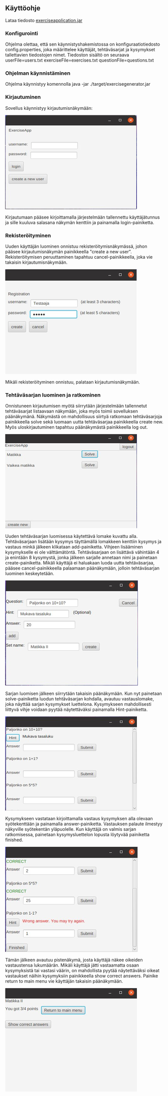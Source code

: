 ## Käyttöohje

Lataa tiedosto [exerciseapplication.jar](https://github.com/nettivastaava/ot-harjoitustyo/releases/tag/loppupalautus)

### Konfigurointi

Ohjelma olettaa, että sen käynnistyshakemistossa on konfiguraatiotiedosto config.properties, joka määrittelee käyttäjät, tehtäväsarjat ja kysymykset tallettavien tiedostojen nimet. Tiedoston sisältö on seuraava
  userFile=users.txt
  exerciseFile=exercises.txt
  questionFile=questions.txt
  
### Ohjelman käynnistäminen

Ohjelma käynnistyy komennolla
  java -jar ./target/exercisegenerator.jar
  
### Kirjautuminen

Sovellus käynnistyy kirjautumisnäkymään:

![login](https://github.com/nettivastaava/ot-harjoitustyo/blob/master/Tehtavageneraattori/dokumentaatio/kuvat/login.jpg)

Kirjautumaan pääsee kirjoittamalla järjestelmään tallennettu käyttäjätunnus ja sille kuuluva salasana näkymän kenttiin ja painamalla login-painiketta.

### Rekisteröityminen

Uuden käyttäjän luominen onnistuu rekisteröitymisnäkymässä, johon pääsee kirjautumisnäkymän painikkeella "create a new user". Rekisteröitymisen peruuttaminen tapahtuu cancel-painikkeella, joka vie takaisin kirjautumisnäkymään.

![register](https://github.com/nettivastaava/ot-harjoitustyo/blob/master/Tehtavageneraattori/dokumentaatio/kuvat/register.jpg)

Mikäli rekisteröityminen onnistuu, palataan kirjautumisnäkymään.

### Tehtäväsarjan luominen ja ratkominen

Onnistuneen kirjautumisen myötä siirrytään järjestelmään tallennetut tehtäväsarjat listaavaan näkymään, joka myös toimii sovelluksen päänäkymänä. Näkymästä on mahdollisuus siirtyä ratkomaan tehtäväsarjoja painikkeella solve sekä luomaan uutta tehtäväsarjaa painikkeella create new. Myös uloskirjautuminen tapahtuu päänäkymästä painikkeella log out.

![main](https://github.com/nettivastaava/ot-harjoitustyo/blob/master/Tehtavageneraattori/dokumentaatio/kuvat/main.jpg)

Uuden tehtäväsarjan luomisessa käytettävä lomake kuvattu alla. Tehtäväsarjaan lisätään kysymys täyttämällä lomakkeen kenttiin kysymys ja vastaus minkä jälkeen klikataan add-painiketta. Vihjeen lisääminen kysymykselle ei ole välttämätöntä. Tehtäväsarjaan on lisättävä vähintään 4 ja enintään 8 kysymystä, jonka jälkeen sarjalle annetaan nimi ja painetaan create-painiketta. Mikäli käyttäjä ei haluakaan luoda uutta tehtäväsarjaa, pääsee cancel-painikkeella palaamaan päänäkymään, jolloin tehtäväsarjan luominen keskeytetään.

![createEx](https://github.com/nettivastaava/ot-harjoitustyo/blob/master/Tehtavageneraattori/dokumentaatio/kuvat/createEx.jpg)

Sarjan luomisen jälkeen siirrytään takaisin päänäkymään. Kun nyt painetaan solve-painiketta luodun tehtäväsarjan kohdalla, avautuu vastauslomake, joka näyttää sarjan kysymykset luettelona. Kysymykseen mahdollisesti liittyvä vihje voidaan pyytää näytettäväksi painamalla Hint-painiketta.

![solvingEx1](https://github.com/nettivastaava/ot-harjoitustyo/blob/master/Tehtavageneraattori/dokumentaatio/kuvat/solving1.jpg)

Kysymykseen vastataan kirjoittamalla vastaus kysymyksen alla olevaan syötekenttään ja painamalla answer-painiketta. Vastauksen palaute ilmestyy näkyville syötekentän yläpuolelle. Kun käyttäjä on valmis sarjan ratkomisessa, painetaan kysymysluettelon lopusta löytyvää painiketta finished.

![solvingEx2](https://github.com/nettivastaava/ot-harjoitustyo/blob/master/Tehtavageneraattori/dokumentaatio/kuvat/solving2.jpg)

Tämän jälkeen avautuu pistenäkymä, josta käyttäjä näkee oikeiden vastaustensa lukumäärän. Mikäli käyttäjä jätti vastaamatta osaan kysymyksistä tai vastasi väärin, on mahdollista pyytää näytettäväksi oikeat vastaukset näihin kysymyksiin painikkeella show correct answers. Painike return to main menu vie käyttäjän takaisin päänäkymään.

![finished](https://github.com/nettivastaava/ot-harjoitustyo/blob/master/Tehtavageneraattori/dokumentaatio/kuvat/finished1.jpg)


